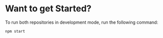 # Want to get Started?

To run both repositories in development mode, run the following command:
```
npm start
```